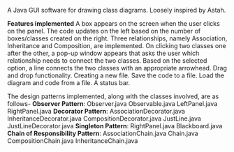 A Java GUI software for drawing class diagrams. Loosely inspired by Astah. 

**Features implemented**
A box appears on the screen when the user clicks on the panel.
The code updates on the left based on the number of boxes/classes created on the right.
Three relationships, namely Association, Inheritance and Composition, are implemented.
On clicking two classes one after the other, a pop-up window appears that asks the user which relationship needs to connect the two classes.
Based on the selected option, a line connects the two classes with an appropriate arrowhead.
Drag and drop functionality.
Creating a new file.
Save the code to a file. 
Load the diagram and code from a file.
 A status bar.


The design patterns implemented, along with the classes involved, are as follows-
**Observer Pattern**:
Observer.java
Observable.java
LeftPanel.java
RightPanel.java
**Decorator Pattern**:
AssociationDecorator.java
InheritanceDecorator.java
CompositionDecorator.java
JustLine.java
JustLineDecorator.java
**Singleton Pattern**:
RightPanel.java
Blackboard.java
**Chain of Responsibility Pattern**:
AssociationChain.java
Chain.java
CompositionChain.java
InheritanceChain.java
